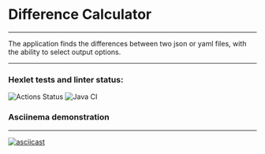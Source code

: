 # Difference Calculator

***

The application finds the differences between two json or yaml files, with the ability to select output options.

---

### Hexlet tests and linter status:
![Actions Status](https://github.com/devbulygin/java-project-71/workflows/hexlet-check/badge.svg)
![Java CI](https://github.com/devbulygin/java-project-71/workflows/Java%20CI/badge.svg)



### Asciinema demonstration

---
[![asciicast](https://asciinema.org/a/rglNO7EQhFhZWD2kputa1sQ1H.svg)](https://asciinema.org/a/rglNO7EQhFhZWD2kputa1sQ1H)